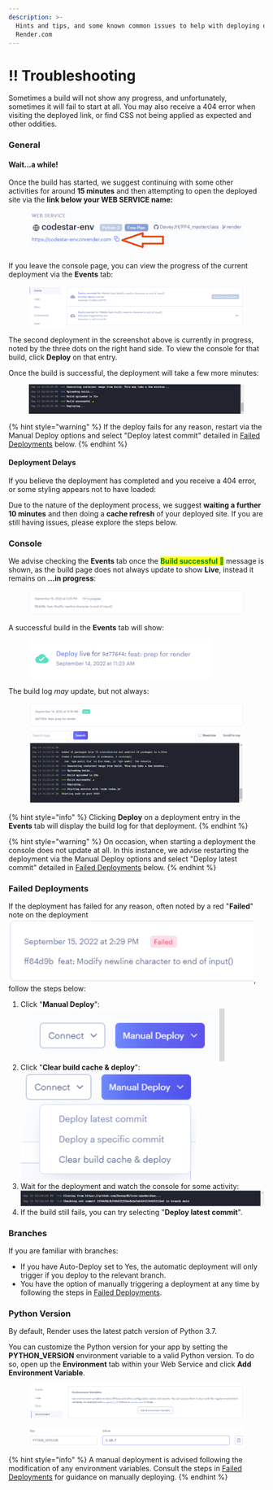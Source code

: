```yaml
---
description: >-
  Hints and tips, and some known common issues to help with deploying on
  Render.com
---
```


# ‼ Troubleshooting

Sometimes a build will not show any progress, and unfortunately, sometimes it will fail to start at all. You may also receive a 404 error when visiting the deployed link, or find CSS not being applied as expected and other oddities.

### General

#### Wait...a while!

Once the build has started, we suggest continuing with some other activities for around **15 minutes** <mark style="color:red;"></mark> and then attempting to open the deployed site via the **link below your WEB SERVICE name:**

<figure><img src="../.gitbook/assets/deployed-url-arrow.png" alt="deployed URL shown below the web service name"><figcaption></figcaption></figure>

If you leave the console page, you can view the progress of the current deployment via the **Events** tab:

<figure><img src="../.gitbook/assets/events-tab.png" alt="the events tab selected at the top of the menu on the left hand side"><figcaption></figcaption></figure>

The second deployment in the screenshot above is currently in progress, noted by the three dots on the right hand side. To view the console for that build, click **Deploy** on that entry.

Once the build is successful, the deployment will take a few more minutes:

<figure><img src="../.gitbook/assets/build-successful.png" alt="a console showing a build successful message"><figcaption></figcaption></figure>

{% hint style="warning" %}
If the deploy fails for any reason, restart via the Manual Deploy options and select "Deploy latest commit" detailed in [Failed Deployments](troubleshooting.md#undefined) below.
{% endhint %}

#### Deployment Delays

If you believe the deployment has completed and you receive a 404 error, or some styling appears not to have loaded:

Due to the nature of the deployment process, we suggest **waiting a further 10 minutes** and then doing a **cache refresh** of your deployed site. If you are still having issues, please explore the steps below.

### Console

We advise checking the **Events** tab once the <mark style="color:green;">**Build successful 🎉**</mark> message is shown, as the build page does not always update to show **Live**, instead it remains on **…in progress**:

<figure><img src="../.gitbook/assets/in-progress.png" alt=""><figcaption></figcaption></figure>

A successful build in the **Events** tab will show:

<figure><img src="../.gitbook/assets/deploy-live.png" alt=""><figcaption></figcaption></figure>

The build log _may_ update, but not always:

<figure><img src="../.gitbook/assets/build-started.png" alt=""><figcaption></figcaption></figure>

{% hint style="info" %}
Clicking **Deploy** on a deployment entry in the **Events** tab will display the build log for that deployment.
{% endhint %}

{% hint style="warning" %}
On occasion, when starting a deployment the console does not update at all. In this instance, we advise restarting the deployment via the Manual Deploy options and select "Deploy latest commit" detailed in [Failed Deployments](troubleshooting.md#undefined) below.
{% endhint %}

### Failed Deployments

If the deployment has failed for any reason, often noted by a red "**Failed**" note on the deployment ![](../.gitbook/assets/failed-deploy.png), follow the steps below:

1. Click "**Manual Deploy**":\
   <img src="../.gitbook/assets/manual-deploy.png" alt="" data-size="original">
2. Click "**Clear build cache & deploy**":\
   ![](../.gitbook/assets/clear-cache.png)
3. Wait for the deployment and watch the console for some activity:\
   ![](../.gitbook/assets/console-activity.png)
4. If the build still fails, you can try selecting "**Deploy latest commit**".

### Branches

If you are familiar with branches:

* If you have Auto-Deploy set to Yes, the automatic deployment will only trigger if you deploy to the relevant branch.
* You have the option of manually triggering a deployment at any time by following the steps in [Failed Deployments](troubleshooting.md#failed-deployments).

### Python Version

By default, Render uses the latest patch version of Python 3.7.

You can customize the Python version for your app by setting the **PYTHON\_VERSION** environment variable to a valid Python version. To do so, open up the **Environment** tab within your Web Service and click **Add Environment Variable**.

<figure><img src="../.gitbook/assets/environment-tab.png" alt=""><figcaption></figcaption></figure>

<figure><img src="../.gitbook/assets/python-version.png" alt=""><figcaption></figcaption></figure>

{% hint style="info" %}
A manual deployment is advised following the modification of any environment variables. Consult the steps in [Failed Deployments](troubleshooting.md#failed-deployments) for guidance on manually deploying.
{% endhint %}
